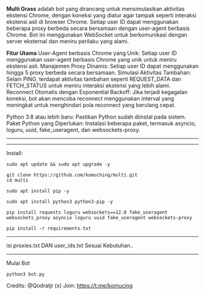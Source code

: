 **Multi Grass**
adalah bot yang dirancang untuk mensimulasikan aktivitas ekstensi Chrome, dengan koneksi yang diatur agar tampak seperti interaksi ekstensi asli di browser Chrome. Setiap user ID dapat menggunakan beberapa proxy berbeda secara bersamaan dengan user-agent berbasis Chrome. Bot ini menggunakan WebSocket untuk berkomunikasi dengan server eksternal dan meniru perilaku yang alami.
   
**Fitur Utama**
User-Agent berbasis Chrome yang Unik: Setiap user ID menggunakan user-agent berbasis Chrome yang unik untuk meniru ekstensi asli.
Manajemen Proxy Dinamis: Setiap user ID dapat menggunakan hingga 5 proxy berbeda secara bersamaan.
Simulasi Aktivitas Tambahan: Selain PING, terdapat aktivitas tambahan seperti REQUEST_DATA dan FETCH_STATUS untuk meniru interaksi ekstensi yang lebih alami.
Reconnect Otomatis dengan Exponential Backoff: Jika terjadi kegagalan koneksi, bot akan mencoba reconnect menggunakan interval yang meningkat untuk menghindari pola reconnect yang berulang cepat.
  
Python 3.8 atau lebih baru: Pastikan Python sudah diinstal pada sistem.
Paket Python yang Diperlukan: Instalasi beberapa paket, termasuk asyncio, loguru, uuid, fake_useragent, dan websockets-proxy.  

---------------------------------------------------------------------------------------
---------------------------------------------------------------------------------------
Install:
```
sudo apt update && sudo apt upgrade -y
```
```
git clone https://github.com/komuching/multi.git
cd multi
```

```
sudo apt install pip -y
```
```
sudo apt install python3 python3-pip -y
```  
```
pip install requests loguru websockets==12.0 fake_useragent websockets_proxy asyncio loguru uuid fake_useragent websockets-proxy

```

  
```
pip install -r requirements.txt
```
------------------   

isi proxies.txt DAN user_ids.txt Sesuai Kebutuhan..   

---------------------
Mulai Bot
```
python3 bot.py
```

Credits: @Qodratjr (x)
Join: https://t.me/komucing
